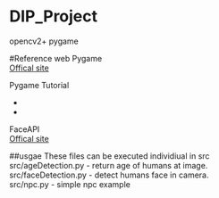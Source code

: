 # DIP_Project

opencv2+ pygame

#Reference web
Pygame  
[Offical site](http://www.pygame.org/hifi.html)  

Pygame Tutorial  
- [](https://www.kancloud.cn/digest/python-notes/163851)  
- [](http://www.bkjia.com/Pythonjc/1067115.html)  

FaceAPI  
[Offical site](https://www.microsoft.com/cognitive-services/en-us/face-api/documentation/get-started-with-face-api/GettingStartedwithFaceAPIinPython)  

##usgae 
These files can be executed individiual in src  
src/ageDetection.py - return age of humans at image.  
src/faceDetection.py - detect humans face in camera.  
src/npc.py - simple npc example  


